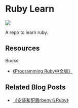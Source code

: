 # **Ruby Learn**

<a href="https://github.com/JasonkayZK/ruby-learn/actions/workflows/ci.yaml">
  <img src="https://github.com/JasonkayZK/ruby-learn/actions/workflows/ci.yaml/badge.svg"/>
</a>

A repo to learn ruby.

## **Resources**

Books:

- [《Programming Ruby中文版》](https://book.douban.com/subject/2032343/)


## **Related Blog Posts**

- [《安装和配置rbenv与Ruby》](https://jasonkayzk.github.io/2023/03/04/%E5%AE%89%E8%A3%85%E5%92%8C%E9%85%8D%E7%BD%AErbenv%E4%B8%8ERuby/)


